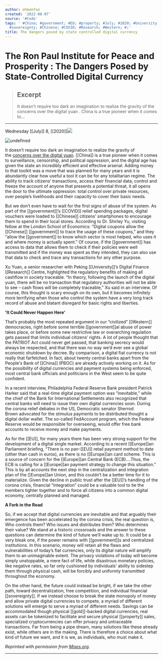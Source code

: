 ```yaml
---
author: ohmanfoo
created: '2022-08-07'
source: '#todo'
tags: ' #China; #government; #EU; #property; #July; #2020; #University; #gold; #Europe;
  #sovereignty; #Chinese; #COVID; #Research; #Western; #;'
title: The dangers posed by state controlled digital currency
---
```


# The Ron Paul Institute for Peace and Prosperity : The Dangers Posed by State-Controlled Digital Currency

> ## Excerpt
> It doesn’t require too dark an imagination to realize the gravity of the  concerns over the digital yuan . China is a true pioneer when it comes to...

---
Wednesday [[July]] 8, [[2020]]![](http://www.ronpaulinstitute.org/images/icons/printer.png)

  

![undefined](http://www.ronpaulinstitute.org/media/123136/digital-currency.jpg?width=411px&height=266px)

It doesn’t require too dark an imagination to realize the gravity of the [concerns over the digital yuan](https://mises.org/wire/covid-crisis-supercharged-war-cash). [[China]] is a true pioneer when it comes to surveillance, censorship, and political oppression, and the digital age has given the state an incredibly efficient and effective arsenal. Adding money to that toolkit was a move that was planned for many years and it is abundantly clear how useful a tool it can be for any totalitarian regime. The ability to track citizens’ transactions, access their financial data, control and freeze the account of anyone that presents a potential threat, it all opens the door to the ultimate oppression: total control over private resources, over people’s livelihoods and their capacity to cover their basic needs.

But we don’t even have to wait for the first signs of abuse of the system. As part of the [[government]]’s [[COVID]] relief spending packages, digital vouchers were loaded to [[Chinese]] citizens’ smartphones to encourage them to spend in their local stores. According to Dr. Shirley Yu, visiting fellow at the London School of Economics: “Digital coupons allow the [[Chinese]] [[government]] to trace the usage of these coupons,” and they “allow the [[government]] to know which sector is most helped, who uses it and where money is actually spent.” Of course, if the [[government]] has access to data that allows them to check if their policies were well transmitted and if the money was spent as they intended, they can also use that data to check and trace any transactions for any other purpose.

Xu Yuan, a senior researcher with Peking [[University]]’s Digital Finance [[Research]] Centre, highlighted the regulatory benefits of making all cashflow in society traceable. “In theory, following the launch of the digital yuan, there will be no transaction that regulatory authorities will not be able to see – cash flows will be completely traceable,” Xu said in an interview. Of course, this thought is scary enough on its own, but it becomes infinitely more terrifying when those who control the system have a very long track record of abuse and blatant disregard for basic rights and liberties.

**'It Could Never Happen Here'**

That’s probably the most repeated argument in our “civilized” [[Western]] democracies, right before some terrible [[government]]al abuse of power takes place, or before some new restrictive law or overarching regulation gets passed that limits individual citizens’ rights. A lot of people thought that the PATRIOT Act could never get passed, that banking secrecy would always be respected, and that there was no way we’d ever see a global economic shutdown by decree. By comparison, a digital fiat currency is not really that farfetched. In fact, about twenty central banks apart from the People's Bank of [[China]] (PBOC) are already actively working on it. As for the possibility of digital currencies and payment systems being enforced, most central bank officials and politicians in the West seem to be quite confident.

In a recent interview, Philadelphia Federal Reserve Bank president Patrick Harker said that a real-time digital payment option was “inevitable,” while the chief of the Bank for International Settlements also recognized that central banks will need to issue their own digital currencies soon. During the corona relief debates in the US, Democratic senator Sherrod Brown advocated for the stimulus payments to be distributed thought a digital dollar wallet. The so-called FedAccount program, which the Federal Reserve would be responsible for overseeing, would offer free bank accounts to receive money and make payments.

As for the [[EU]], for many years there has been very strong support for the development of a digital single market. According to a recent [[Europe]]an Parliament briefing, “There is no pan-[[EU]] retail payment method to date (other than cash in euros), as there is no [[Europe]]an card scheme. This is a source of concern for the [[Europe]]an Central Bank (ECB)….Thus, the ECB is calling for a [[Europe]]an payment strategy to change this situation.” This is by all accounts the next step in the centralization and integration plan of the [[Europe]]an Union, and this couldn’t be a better time for it to materialize. Given the decline in public trust after the [[EU]]’s handling of the corona crisis, financial “integration” could be a valuable tool to tie the members tighter together and to force all citizens into a common digital economy, centrally planned and managed.

**A Fork in the Road**

So, if we accept that digital currencies are inevitable and that arguably their emergence has been accelerated by the corona crisis, the real question is, Who controls them? Who issues and distributes them? Who determines their value? We stand at a historic crossroads and the answer to these questions can determine the kind of future we’ll wake up to. It could be a very bleak one, if the power remains with [[government]]s and centralized institutions. In this scenario, money will retain all the flaws and vulnerabilities of today’s fiat currencies, only its digital nature will amplify them to an unimaginable extent. The privacy violations of today will become simply unstoppable, a mere fact of life, while disastrous monetary policies, like negative rates, so far only cushioned by individuals’ ability to sidestep them through physical cash, will be forcibly and uniformly transmitted throughout the economy.

On the other hand, the future could instead be bright, if we take the other path, toward decentralization, free competition, and individual financial [[sovereignty]]. If we instead choose to break the state monopoly of money and allow private digital currencies to compete, a myriad of different solutions will emerge to serve a myriad of different needs. Savings can be accommodated though physical [[gold]]-backed digital currencies, real assets can be tokenized to facilitate and secure physical [[property]] sales, specialized cryptocurrencies can offer privacy and untraceable transactions. Far from being a pipe dream, many solutions like these already exist, while others are in the making. There is therefore a choice about what kind of future we want, and it is we, as individuals, who must make it.

_Reprinted with permission from [Mises.org](https://mises.org/wire/dangers-posed-state-controlled-digital-currency)._

___